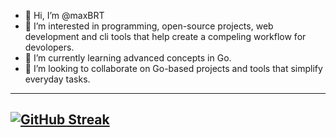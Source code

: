 - 👋 Hi, I’m @maxBRT  
- 👀 I’m interested in programming, open-source projects, web development and cli tools that help create a compeling workflow for devolopers.
- 🌱 I’m currently learning advanced concepts in Go.
- 💞️ I’m looking to collaborate on Go-based projects and tools that simplify everyday tasks.

--- 
[![GitHub Streak](https://streak-stats.demolab.com/?user=maxBRT&theme=dark)](https://git.io/streak-stats)
--- 
<!---
maxBRT/maxBRT is a ✨ special ✨ repository because its `README.md` (this file) appears on your GitHub profile.
You can click the Preview link to take a look at your changes.
--->
